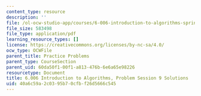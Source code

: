 ```yaml
---
content_type: resource
description: ''
file: /ol-ocw-studio-app/courses/6-006-introduction-to-algorithms-spring-2020/40a6c59a2c0395b70cfbf26d5666c545_MIT6_006S20_prob9sol.pdf
file_size: 583498
file_type: application/pdf
learning_resource_types: []
license: https://creativecommons.org/licenses/by-nc-sa/4.0/
ocw_type: OCWFile
parent_title: Practice Problems
parent_type: CourseSection
parent_uid: 60da50f1-00f1-a813-476b-6e6a65e98226
resourcetype: Document
title: 6.006 Introduction to Algorithms, Problem Session 9 Solutions
uid: 40a6c59a-2c03-95b7-0cfb-f26d5666c545
---
```

